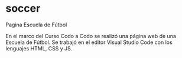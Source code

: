 # soccer
Pagina Escuela de Fútbol

En el marco del Curso Codo a Codo se realizó una página web de una Escuela de Fútbol. 
Se trabajó en el editor Visual Studio Code con los lenguajes HTML, CSS y JS. 
